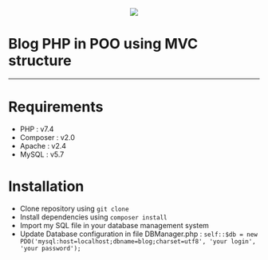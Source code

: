 <p align="center">
    <a href="https://www.php.net/" target="_blank">
        <img src="https://www.freepnglogos.com/uploads/php-logo-png/php-logo-php-elephant-logo-vectors-download-5.png"/>
    </a>
</p>

# Blog PHP in POO using MVC structure
---

# Requirements
- PHP : v7.4
- Composer : v2.0
- Apache : v2.4
- MySQL : v5.7

# Installation

* Clone repository using `git clone`
* Install dependencies using `composer install`
* Import my SQL file in your database management system 
* Update Database configuration in file DBManager.php : `self::$db = new PDO('mysql:host=localhost;dbname=blog;charset=utf8', 'your login', 'your password');`
